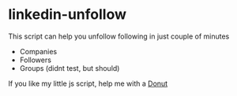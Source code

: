 # linkedin-unfollow
This script can help you unfollow following in just couple of minutes

- Companies
- Followers
- Groups (didnt test, but should)


If you like my little js script, help me with a [Donut](https://www.paypal.com/donate/?business=4L6MDRQ5T7E3C&no_recurring=0&item_name=Thanks+for+the+Donut%2C+appreciate+it.&currency_code=CAD)
